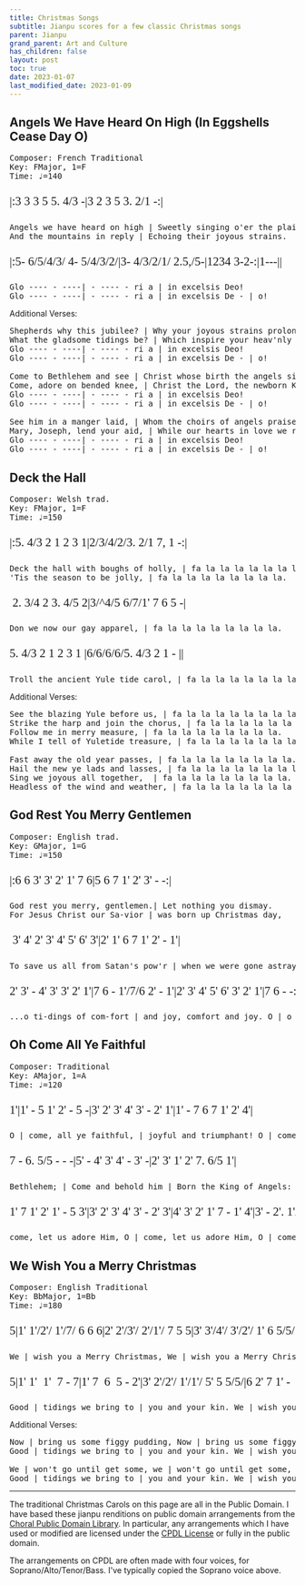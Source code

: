 ```yaml
---
title: Christmas Songs
subtitle: Jianpu scores for a few classic Christmas songs
parent: Jianpu
grand_parent: Art and Culture
has_children: false
layout: post
toc: true
date: 2023-01-07
last_modified_date: 2023-01-09
---
```


<style>
@font-face {
    font-family: Jianpu;
    src: url("{{site.webfontdirectory}}/jianpu/JianpuASCII.ttf ");
}
.jianpu {
    font-family: Jianpu;
    line-height: 1.5;
    font-size: 150%
}
.lyrics {
    font-size: 100%
}
@media (max-width: 50rem) {
    .jianpu  {
        font-size: 120%;
    }
    .lyrics {
        font-size: 80%
    }
}
</style>
<!--colrJianpu.ttf for colrv0 font; JianpuAscii for black.-->

<!--The following are some jianpu transcriptions of Christmas Carols.
These are based on the scores from [Kevin M. Goess' "ABC Fakebook"](https://web.archive.org/web/20111129102113/http://www.goess.org/mason/xmas-abc/)-->



<!--http://www.cpdl.org/wiki/index.php/Main_Page-->










## Angels We Have Heard On High (In Eggshells Cease Day O)

<pre>
Composer: French Traditional
Key: FMajor, 1=F
Time: ♩=140
</pre>
<!--Rod Mather-->

<pre class="jianpu">
|:3 3 3 5 5. 4/3 -|3 2 3 5 3. 2/1 -:|
</pre>
<pre class="lyrics">
Angels we have heard on high | Sweetly singing o'er the plains.
And the mountains in reply | Echoing their joyous strains.
</pre>

<pre class="jianpu">
|:5- 6/5/4/3/ 4- 5/4/3/2/|3- 4/3/2/1/ 2.5,/5-|1234 3-2-:|1---||
</pre>
<pre class="lyrics">
Glo ---- - ----| - ---- - ri a | in excelsis Deo!
Glo ---- - ----| - ---- - ri a | in excelsis De - | o!
</pre>


Additional Verses:

<pre class="lyrics">
Shepherds why this jubilee? | Why your joyous strains prolong?
What the gladsome tidings be? | Which inspire your heav'nly song?
Glo ---- - ----| - ---- - ri a | in excelsis Deo!
Glo ---- - ----| - ---- - ri a | in excelsis De - | o!

Come to Bethlehem and see | Christ whose birth the angels sing;
Come, adore on bended knee, | Christ the Lord, the newborn King.
Glo ---- - ----| - ---- - ri a | in excelsis Deo!
Glo ---- - ----| - ---- - ri a | in excelsis De - | o!

See him in a manger laid, | Whom the choirs of angels praise;
Mary, Joseph, lend your aid, | While our hearts in love we raise.
Glo ---- - ----| - ---- - ri a | in excelsis Deo!
Glo ---- - ----| - ---- - ri a | in excelsis De - | o!
</pre>



## Deck the Hall
<pre>
Composer: Welsh trad.
Key: FMajor, 1=F
Time: ♩=150
</pre>
<!--Andrew Sims-->


<pre class="jianpu">
|:5. 4/3 2 1 2 3 1|2/3/4/2/3. 2/1 7, 1 -:|
</pre>
<pre class="lyrics">
Deck the hall with boughs of holly, | fa la la la la la la la la.
'Tis the season to be jolly, | fa la la la la la la la la.
</pre>

<pre class="jianpu">
 2. 3/4 2 3. 4/5 2|3/^4/5 6/7/1' 7 6 5 -|
</pre>
<pre class="lyrics">
Don we now our gay apparel, | fa la la la la la la la la.
</pre>

<pre class="jianpu">
5. 4/3 2 1 2 3 1 |6/6/6/6/5. 4/3 2 1 - ||
</pre>
<pre class="lyrics">
Troll the ancient Yule tide carol, | fa la la la la la la la la.
</pre>





Additional Verses:

<pre class="lyrics">
See the blazing Yule before us, | fa la la la la la la la la.
Strike the harp and join the chorus, | fa la la la la la la la la.
Follow me in merry measure, | fa la la la la la la la la.
While I tell of Yuletide treasure, | fa la la la la la la la la.

Fast away the old year passes, | fa la la la la la la la la.
Hail the new ye lads and lasses, | fa la la la la la la la la.
Sing we joyous all together,  | fa la la la la la la la la.
Headless of the wind and weather, | fa la la la la la la la la.
</pre>






## God Rest You Merry Gentlemen

<pre>
Composer: English trad.
Key: GMajor, 1=G
Time: ♩=150
</pre>
<!--Andrew Sims https://www.cpdl.org/wiki/images/2/25/God_rest_you.pdf
also John Stainer https://www.cpdl.org/wiki/images/3/31/Ws-xmas-002.pdf-->


<pre class="jianpu">
|:6 6 3' 3' 2' 1' 7 6|5 6 7 1' 2' 3' - -:|
</pre>
<pre class="lyrics">
God rest you merry, gentlemen.| Let nothing you dismay.
For Jesus Christ our Sa-vior | was born up Christmas day,
</pre>

<pre class="jianpu">
 3' 4' 2' 3' 4' 5' 6' 3'|2' 1' 6 7 1' 2' - 1'|
</pre>
<pre class="lyrics">
To save us all from Satan's pow'r | when we were gone astray. O
</pre>


<pre class="jianpu">
2' 3' - 4' 3' 3' 2' 1'|7 6 - 1'/7/6 2' - 1'|2' 3' 4' 5' 6' 3' 2' 1'|7 6 - -:||
</pre>
<pre class="lyrics">
...o ti-dings of com-fort | and joy, comfort and joy. O | o ti-dings of com-fort | and joy.
</pre>


<!--
Additional Verses:

<pre class="lyrics">
In Bethlehem, in Jewry, | This blessed Babe was born, 
And laid within a manger | Upon this blessed morn;
The which His mother Mary | Did nothing take in scorn. O
...o ti-dings of com-fort | and joy, comfort and joy. O | o ti-dings of com-fort | and joy.

From God our heav'nly Father, | A blessed angel came,
And unto certain shepherds | Brought tidings of the same;
How that in Bethlehem was born | The Son of God by name. O
...o ti-dings of com-fort | and joy, comfort and joy. O | o ti-dings of com-fort | and joy.

The shepherds at those tidings | Rejoiced much in mind,
And left their flocks a feeding | In tempest storm and wind.
And went to Bethlehem strait-way, | The Son of God to find. O
...o ti-dings of com-fort | and joy, comfort and joy. O | o ti-dings of com-fort | and joy.
</pre>-->




## Oh Come All Ye Faithful

<pre>
Composer: Traditional
Key: AMajor, 1=A
Time: ♩=120
</pre>
<!--Micah Brandhandler https://www.cpdl.org/wiki/images/b/b3/48_OhComeAllYeFaithful.pdf
https://www.cpdl.org/wiki/index.php/Category:Micah_Brandhandler_editions
-->

<pre class="jianpu">
1'|1' - 5 1' 2' - 5 -|3' 2' 3' 4' 3' - 2' 1'|1' - 7 6 7 1' 2' 4'|
</pre>
<pre class="lyrics">
O | come, all ye faithful, | joyful and triumphant! O | come ye, O come ye to 
</pre>

<pre class="jianpu">
7 - 6. 5/5 - - -|5' - 4' 3' 4' - 3' -|2' 3' 1' 2' 7. 6/5 1'|
</pre>
<pre class="lyrics">
Bethlehem; | Come and behold him | Born the King of Angels: O
</pre>

<pre class="jianpu">
1' 7 1' 2' 1' - 5 3'|3' 2' 3' 4' 3' - 2' 3'|4' 3' 2' 1' 7 - 1' 4'|3' - 2'. 1'/1' - -
</pre>
<pre class="lyrics">
come, let us adore Him, O | come, let us adore Him, O | come, let us adore Him, | Chri-ist the Lord.
</pre>







## We Wish You a Merry Christmas
<pre>
Composer: English Traditional
Key: BbMajor, 1=Bb
Time: ♩=180
</pre>
<!--Based on Arrangement by John Brown-->

<pre class="jianpu">
5|1' 1'/2'/ 1'/7/ 6 6 6|2' 2'/3'/ 2'/1'/ 7 5 5|3' 3'/4'/ 3'/2'/ 1' 6 5/5/|6 2' 7 1' -
</pre>
<pre class="lyrics">
We | wish you a Merry Christmas, We | wish you a Merry Christmas, We | wish you a Merry Christmas, and a | happy New Year!
</pre>

<pre class="jianpu">
5|1' 1'  1'  7 - 7|1' 7  6  5 - 2'|3' 2'/2'/ 1'/1'/ 5' 5 5/5/|6 2' 7 1' - 
</pre>
<pre class="lyrics">
Good | tidings we bring to | you and your kin. We | wish you a Merry Christmas, and a | happy New Year!
</pre>


Additional Verses:

<pre class="lyrics">
Now | bring us some figgy pudding, Now | bring us some figgy pudding, Now | bring us some figgy pudding, and a | cup of good cheer!
Good | tidings we bring to | you and your kin. We | wish you a Merry Christmas, and a | happy New Year!

We | won't go until get some, we | won't go until get some, we | won't go until get some, so | bring some out here!
Good | tidings we bring to | you and your kin. We | wish you a Merry Christmas, and a | happy New Year!
</pre>





<!--TODO
Hark! The Herald Angels Sing
The First Noel
-->







------------


The traditional Christmas Carols on this page are all in the Public Domain.
I have based these jianpu renditions on public domain arrangements
from the [Choral Public Domain Library](https://www.cpdl.org/wiki/index.php/Main_Page).
In particular, any arrangements which I have used or modified are licensed under the [CPDL License](https://www.cpdl.org/wiki/index.php/ChoralWiki:CPDL) or fully in the public domain.

The arrangements on CPDL are often made with four voices, for Soprano/Alto/Tenor/Bass.
I've typically copied the Soprano voice above.


